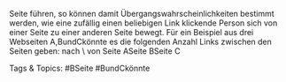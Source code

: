 Seite führen, so können damit Übergangswahrscheinlichkeiten bestimmt werden, wie eine zufällig einen
beliebigen Link klickende Person sich von einer Seite zu einer anderen Seite bewegt.
Für ein Beispiel aus drei Webseiten A,BundCkönnte es die folgenden Anzahl Links zwischen den
Seiten geben:
nach \ von Seite ASeite BSeite C

   Tags & Topics:
   #BSeite
   #BundCkönnte